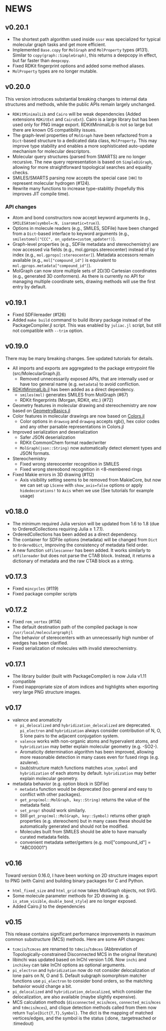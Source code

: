 # NEWS

## v0.20.1

- The shortest path algorithm used inside `sssr` was specialized for typical molecular graph tasks and get more efficient.
- Implemented `Base.copy` for `MolGraph` and `MolProperty` types (#131). Similar to `copy(graph::SimpleGraph)`, this returns a deepcopy in effect, but far faster than `deepcopy`.
- Fixed RDKit fingerprint options and added some method aliases.
- `MolProperty` types are no longer mutable.

## v0.20.0

This version introduces substantial breaking changes to internal data structures and methods, while the public APIs remain largely unchanged.

- `RDKitMinimalLib` and `Cairo` will be weak dependencies (Added extensions `RDKitExt` and `CairoExt`). Cairo is a large library but has been used only for PNG image export. RDKitMinimalLib is not so large but there are known OS compatibility issues.
- The graph-level properties of `MolGraph` have been refactored from a `Dict`-based structure to a dedicated data class, `MolProperty`. This may improve type stability and enables a more sophisticated auto-update mechanism for molecular descriptors.
- Molecular query structures (parsed from SMARTS) are no longer recursive. The new query representation is based on `SimpleDiGraph`, allowing for more straightforward topological searches and equality checks.
- SMILES/SMARTS parsing now accepts the special case `[HH]` to represent molecular hydrogen (#124).
- Rewrite many functions to increase type-stablitly (hopefully this improves JIT compile time). 

### API changes

- Atom and bond constructors now accept keyword arguments (e.g., `SMILESAtom(symbol=:N, isaromatic=true)`).
- Options in molecule readers (e.g., SMILES, SDFile) have been changed from a `Dict`-based interface to keyword arguments (e.g., `smilestomol("CCC", on_update=custom_updater!)`).
- Graph-level properties (e.g., SDFile metadata and stereochemistry) are now accessed via fields (e.g., mol.gprops.stereocenter) instead of by index (e.g., `mol.gprops[:stereocenter]`). Metadata accessors remain available (e.g., `mol["compound_id"]` is equivalent to `mol.gprops.metadata["compound_id"]`).
- MolGraph can now store multiple sets of 2D/3D Cartesian coordinates (e.g., generated 3D conformers). As there is currently no API for managing multiple coordinate sets, drawing methods will use the first entry by default.


## v0.19.1

- Fixed SDFilereader (#126)
- Added `make build` command to build ilbrary package instead of the PackageCompiler.jl script. This was enabled by `juliac.jl` script, but still not compatible with `--trim` option.

## v0.19.0

There may be many breaking changes. See updated tutorials for details.

- All imports and exports are aggregated to the package entrypoint file (src/MolecularGraph.jl).
  - Removed unnecessarily exposed APIs, that are internally used or have too general name (e.g. `metadata`) to avoid confliction.
- [RDKitMinimalLib.jl](https://github.com/eloyfelix/RDKitMinimalLib.jl) has been added as a direct dependency.
  - `smiles(mol)` generates SMILES from MolGraph (#67)
  - RDKit fingerprints (Morgan, RDKit, etc.) (#72)
- Geometry features in molecular drawing and stereochemistry are now based on [GeometryBasics.jl](https://github.com/JuliaGeometry/GeometryBasics.jl)
- Color features in molecular drawings are now based on [Colors.jl](https://github.com/JuliaGraphics/Colors.jl)
  - Color options in `drawsvg` and `drawpng` accepts rgb(), hex color codes and any other parsable representations in Colors.jl
- Improved serialization and deserialization
  - Safer JSON deserialization
  - RDKit CommonChem format reader/writer
  - `MolGraph(json::String)` now automatically detect element types and JSON formats.
- Stereochemistry
  - Fixed wrong stereocenter recognition in SMILES
  - Fixed wrong stereobond recognition in <8-membered rings
- Fixed Makie errors in 3D drawing (#112)
  - Axis visibility setting seems to be removed from MakieCore, but now we can set up `LScene` with `show_axis=false` options or apply `hidedecorations!` to `Axis` when we use (See tutorials for example usage)

## v0.18.0

- The minimum required Julia version will be updated from 1.6 to 1.8 (due to OrderedCollections requiring Julia ≥ 1.7.1).
- OrderedCollections has been added as a direct dependency.
- The container for SDFile options (metadata) will be changed from `Dict` to `OrderedDict`, improving the consistency of metadata field order.
- A new function `sdfilescanner` has been added. It works similarly to `sdfilereader` but does not parse the CTAB block. Instead, it returns a dictionary of metadata and the raw CTAB block as a string.

## v0.17.3

- Fixed `mincycles` (#119)
- Fixed package compiler scripts

## v0.17.2

- Fixed `rem_vertex` (#114)
- The default destination path of the compiled package is now `/usr/local/moleculargraphjl`
- The behavior of stereocenters with an unnecessarily high number of wedges has been clarified.
- Fixed serialization of molecules with invalid stereochemistry.

## v0.17.1

- The library builder (built with PackageCompiler) is now Julia v1.11 compatible
- Fixed inappropriate size of atom indices and highlights when exporting very large PNG structure images.

## v0.17

- valence and aromaticity
  - `pi_delocalized` and `hybridization_delocalized` are deprecated. `pi_electron` and `hybridization` always consider contribution of N, O, S lone pairs to the adjacent conjugation system.
  - `valence` works with non-organic atoms and hypervalent atoms, and `hybridization` may better explain molecular geometry (e.g. -SO2-).
  - Aromaticity determination algorithm has been improved, allowing more reasonable detection in many cases even for fused rings (e.g. azulene).
  - (sub)structure match functions matches `atom_symbol` and `hybridization` of each atoms by default. `hybridization` may better explain molecular geometry.
- metadata behavior (e.g. option block in SDFile)
  - `metadata` function would be deprecated (too general and easy to conflict with other packages).
  - `get_prop(mol::MolGraph, key::String)` returns the value of the metadata field.
  - `set_prop!` should work similarly.
  - Still `get_prop(mol::MolGraph, key::Symbol)` returns other graph properties (e.g. stereochem) but in many cases these should be automatically generated and should not be modified.
  - Molecules built from SMILES should be able to have manually curated metadata fields.
  - convenient metadata setter/getters (e.g. mol["compound_id"] = "ABC00001")

## v0.16

Toward version 0.16.0, I have been working on 2D structure images export to PNG (with Cairo) and building binary packages for C and Python.

- `html_fixed_size` and `html_grid` now takes MolGraph objects, not SVG.
- Some molecule parameter methods for 2D drawing (e. g. `is_atom_visible`, `double_bond_style`) are no longer exposed.
- Added Cairo.jl to the dependencies

## v0.15

This release contains significant performance improvements in maximum common substructure (MCS) methods.
Here are some API changes:

- `tcmcis`/`tcmces` are renamed to `tdmcis`/`tdmces` (Abbreviation of Topologically-constrained Disconnected MCS in the original literature)
- libinchi was updated based on InChI version 1.06. Now `inchi` and `inchikey` can take InChI options as optional arguments.
- `pi_electron` and `hybridization` now do not consider delocalization of lone pairs on N, O and S. Default subgraph isomorphism matcher functions
  use `pi_electron` to consider bond orders, so the matching behavior would change a bit.
- `pi_delocalized` and `hybridization_delocalized`, which consider the delocalization, are also available (maybe slightly expensive).
- MCS calculation methods (`disconnected_mcis`/`mces`, `connected_mcis`/`mces` and `tdmcis`/`mces`), and clique detection methods called from them
  now return `Tuple{Dict{T,T},Symbol}`. The dict is the mapping of matched vertices/edges, and the symbol is the status (:done, :targetreached or :timedout)
